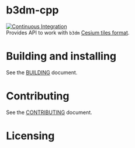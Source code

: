 # b3dm-cpp
[![Continuous Integration](https://github.com/protomorphine/b3dm-cpp/actions/workflows/ci.yml/badge.svg)](https://github.com/protomorphine/b3dm-cpp/actions/workflows/ci.yml)   
Provides API to work with `b3dm` [Cesium tiles format](https://github.com/CesiumGS/3d-tiles).   

# Building and installing

See the [BUILDING](BUILDING.md) document.

# Contributing

See the [CONTRIBUTING](CONTRIBUTING.md) document.

# Licensing

<!--
Please go to https://choosealicense.com/licenses/ and choose a license that
fits your needs. The recommended license for a project of this type is the
Boost Software License 1.0.
-->
